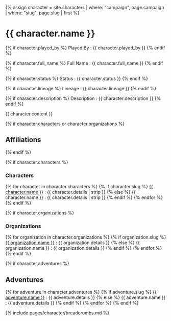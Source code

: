 {% assign character = site.characters | where: "campaign", page.campaign | where: "slug", page.slug | first %}

# {{ character.name }}

{% if character.played_by %}
Played By
: {{ character.played_by }}
{% endif %}

{% if character.full_name %}
Full Name
: {{ character.full_name }}
{% endif %}

{% if character.status %}
Status
: {{ character.status }}
{% endif %}

{% if character.lineage %}
Lineage
: {{ character.lineage }}
{% endif %}

{% if character.description %}
Description
: {{ character.description }}
{% endif %}

{{ character.content }}

{% if character.characters or character.organizations %}
## Affiliations
{% endif %}

{% if character.characters %}
### Characters

{% for character in character.characters %}
{% if character.slug %}
[{{ character.name }}]({{site.baseurl}}/campaigns/{{page.campaign}}/characters/{{character.slug}})
: {{ character.details | strip }}
{% else %}
{{ character.name }}
: {{ character.details | strip }}
{% endif %}
{% endfor %}
{% endif %}

{% if character.organizations %}
### Organizations

{% for organization in character.organizations %}
{% if organization.slug %}
[{{ organization.name }}]({{site.baseurl}}/campaigns/{{page.campaign}}/organizations/{{organization.slug}})
: {{ organization.details }}
{% else %}
{{ organization.name }}
: {{ organization.details }}
{% endif %}
{% endfor %}
{% endif %}

{% if character.adventures %}
## Adventures

{% for adventure in character.adventures %}
{% if adventure.slug %}
[{{ adventure.name }}]({{site.baseurl}}/campaigns/{{page.campaign}}/adventures/{{adventure.slug}})
: {{ adventure.details }}
{% else %}
{{ adventure.name }}
: {{ adventure.details }}
{% endif %}
{% endfor %}
{% endif %}

{% include pages/character/breadcrumbs.md %}

